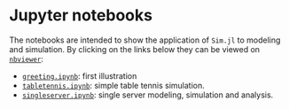 # Jupyter notebooks

The notebooks are intended to show the application of `Sim.jl` to modeling and simulation. By clicking on the links below they can be viewed on [`nbviewer`](https://nbviewer.jupyter.org):

- [`greeting.ipynb`](https://nbviewer.jupyter.org/github/pbayer/Sim.jl/blob/master/docs/notebooks/greeting.ipynb): first illustration
- [`tabletennis.ipynb`](https://nbviewer.jupyter.org/github/pbayer/Sim.jl/blob/master/docs/notebooks/tabletennis.ipynb): simple table tennis simulation.
- [`singleserver.ipynb`](https://nbviewer.jupyter.org/github/pbayer/Sim.jl/blob/master/docs/notebooks/singleserver.ipynb): single server modeling, simulation and analysis.
